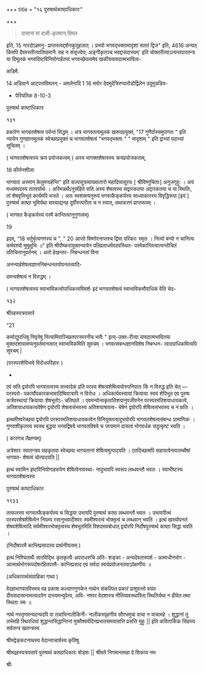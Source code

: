 +++
title = "१६ पुरुषार्थकाष्ठाधिकारः"

+++



> दासानां मां दासी-कृतवान् विमल  

इति, 15 नारदोऽहमनु- प्राप्तस्त्वद्दर्शनकुतूहलात् । प्रभवो भगवद्भक्तामादृशां सततं द्विज" इति, 4616 अन्यत् किमपि दैवमस्तीत्यातिष्ठमानैः सह न संसृज्येय; अङ्गीकृतञ्च भवद्दासदास्यम्' इति चोक्तरीत्याऽत्यन्तपारतन्त्र या दिमूलकं भगवदिष्टविनियोगार्हतया भगवच्छेपत्वमेव खकीययावदात्मभावित्व- 

कडिमै. 

14 अडियाने आट्पत्तविमलन् - अमलेनादि 1 16 ममोर देवमुदेत्रिरुप्पारोडोर्द्विलेन उदुमुन्नडिय- 

- पेरियतिक 8-10-3 

पुरुषार्थ काष्टाधिकारः 

१३१ 

प्रकारेण भागवतशेषत्व पर्यन्तं सिद्धम् । अत्र भागवतत्वमूलकं खरूपप्रयुक्तं, "17 गुणैर्दास्यमुपागतः " इति न्यायेन गुणज्ञानमूलकं स्वेच्छाप्रयुक्तं च भागवतशेषत्वं "भगवद्भक्ताः " " मादृशाम् " इति द्वाभ्यां पदाभ्यां सूचितम् । 

( भागवतशेषत्वस्य क्रय प्रयोजकत्वम् ) अस्य भागक्तशेषत्वस्य क्रयप्रयोजकताम्, 

18 कीर्तनशीलाः 

भागवता अस्मान् केतुमप्यर्हन्ति" इति कल्पसूत्रव्याख्यातारो महादिव्यसूरयः [ श्रीविष्णुचिताः] अनुजगृहु: । अयं मध्यमपदस्य तात्पर्यार्थः । अस्मिन्नर्थेऽनुसंहिते सति अस्य शेषत्वस्य सद्वारकतया अद्दारकतया च या स्थितिः, तां शेषवृत्तिभूतं कार्यमपि भजते । अतः स्वशक्त्यनुरूपं भगवत्कैङ्कर्यस्य साध्याकारस्य विवृद्धिरूपा [इयं ] पुरुषार्थ काष्ठा भूमिर्यथा सस्याद्यनह दुर्वीरुत्परीता च न स्यात्, तथाकरणं प्राप्तरूपम् । 

( भागवत कैङ्कर्यस्य परमै कान्तित्वानुगुणत्वम्) 

19 

इदम्, “18 भर्तुर्भृत्यगणस्य च ", " 20 आप्तो विष्णोरनाप्तश्च द्विघा परिकरः स्मृतः । नित्यो बन्यो न चानित्यः कर्मवश्यो मुमुक्षुभिः ॥” इति श्रीपौष्करायुक्तन्यायेन पतिव्रताधर्मवदवस्थित- परमेकान्तित्वात्यन्तोचितं पतिचित्तानुवर्तनम् । अतो हेखन्तर- निबन्धनतां विना 

अनन्यार्हशेषत्वज्ञाननिबन्धनतयोपनतत्वादि- 

दमन्यशेषत्वं न विरुद्धम् । 

( भागवतशेषत्वस्य स्वाभाविकत्वोपाधिकत्वविमर्शः इदं भागवतशेषत्वं स्वाभाविकमौपाधिकं वेति चेद- 

१३२ 

श्रीरहस्यत्रयसारे 

“21 

कर्माद्युपाधिषु निवृतेषु नित्यामिवाञ्च्छितपरस्परनीच भावैः " इत्य्-उक्त-रीत्या यावदात्मभावितया मुक्तदशायामप्यनुवर्तमानत्वात् स्वाभाविकमिति सुवचम् । भगवत्सबन्धज्ञानविशेष निबन्धन- त्वादपाधिकमित्यपि सुवचम् | 

(परस्परशेपिभावे विरोधपरिहारः ) 

- 

एवं सति द्वयोरपि भागवतत्वस्य सत्त्वादेकं प्रति परस्य शेषत्वशेषित्वयोरुपनिपातः किं न विरुद्ध इति चेत् — परस्परो- पकार्योपकारकभावादिष्विवात्रापि न विरोधः । अधिकार्यवस्यायां क्रियायाः स्वयं शेपिभूत एव पुरुषः कर्त्रवस्थायां क्रियायाः शेषभूतोऽ- चतिष्ठते । एवमन्योन्यकृतातिशयानुपजीवनेन परस्परमतिशयाधायकत्वे, अतिशयाधायकत्ववेषेण द्वयोरपि शेषत्वसंभवस्य अतिशयाश्रयत्व- चेषेण द्वयोरपि शेषित्वसंभवस्य च न क्षतिः । 

इत्थमीश्वरेच्छया द्वयोरपि परस्परमतिशयाधायकत्वेन विनियुक्तत्वादुभयोरपि भागवतशेषत्यसंबन्धः प्रामाणिकः । गुणवशीकृतस्य स्वस्थ बुद्धया भगवद्विषये भागवतविषये च जायमानं दासत्वं भोगवर्धक सदुत्कृष्टं भवति । 

( कारणच लैक्षण्यम्) 

अत्रेश्वरः स्वातन्त्रय सहकृतया स्वेच्छया भागवतानां शेषित्वमुत्पादयति । एतदिच्छामपि सहायत्वेनावलम्ब्यैषां भागवत- शेषत्वं चोत्पादयति || 

इत्थं स्वामिन इष्टविनियोगाहरूपेण शेषित्वेनावस्था- नादुभावपि स्वरूप लब्धवन्तौ भवतः । स्वाभीष्टस्य भागवतशेषत्वस्य 

पुरुषार्थ काष्टाधिकारः 

१९३३ 

तत्फलस्य भागवतकैङ्कर्यस्य च सिद्धया उभावपि पुरुषार्थ काष्ठ लब्धवन्तौ भवतः । उभावपीत्थं परस्परशेषशेषित्वेन नियम्य रसानुभवादीश्वरः स्वमीश्वरत्वं भोक्तृत्वं च लब्धवान् भवति । इत्थं खस्योपनतं शेषवशेषित्वादि सर्वमीश्वरभोक्तृत्वस्य शेषभूतमिति विशदमवबोधात् द्वयोरपि निर्दोषपुरुषार्थ काष्ठा सिद्धा भवति । 

(निर्दोषपरमै कान्तिप्रसादस्य प्रार्थनीयत्वम् ) 

इत्थं निश्चितार्थैः सारविद्भिः कृतकृत्यैः अपराधरुचि अति- शङ्का - अन्यदेवतास्पर्श - अत्माधीनभोग - आत्मार्थभोगरूपदोषरहितपरमै- कान्तिप्रसाद एव सर्वदा स्वयंप्रयोजनतयाऽपेक्षणीयः ॥ 

(अधिकारार्थसंग्राहिका गाथा ) 

वेदज्ञभागवतविस्मय वह प्रकाश कल्याणगुणकेन नाथेन संकल्पित प्रकारं प्राशुवन्तो वयंत दीयसदासानामत्यादरेण दास्यमभ्युपेत्य, अवि- नश्वर वेदशास्त्र नीतिव्यवस्थापिता स्थितिर्यथा न हीयेत तथा स्थिताः स्मः ॥ 

नाथे नस्तृणमन्यदन्यदपि वा तन्नाभिनालीकिनी- नालीकस्पृहणीय सौरभमुचा वाचा न याचामहे । शुद्धानां तु लभेमहि स्थिरधियां शुद्धान्तसिद्धान्तिनां मुक्तैश्वर्यदिनप्रभातसमयासत्ति प्रसत्ति मुहुः || इति कवितार्किक सिंहस्य सर्वतन्त्र खतन्त्रस्य 

श्रीमद्वेङ्कटनाथस्य वेदान्ताचार्यस्य कृतिषु 

श्रीमद्रहस्यत्रयसारे पुरुषार्थ काष्ठाधिकारः षोडशः || श्रीमते निगमान्तमहा दे शिकाय नमः 

श्रीः 
